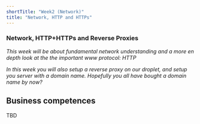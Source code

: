 ```yaml
---
shortTitle: "Week2 (Network)"
title: "Network, HTTP and HTTPs"
---
```


### Network, HTTP+HTTPs and Reverse Proxies

*This week will be about fundamental network understanding and a more en depth look at the the important www protocol: HTTP*

*In this week you will also setup a reverse proxy on our droplet, and setup you server with a domain name. Hopefully you all have bought a domain name by now?*

## Business competences

TBD